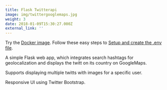 ```yaml
---
title: Flask Twitterapi
image: img/twittergooglemaps.jpg
weight: 3
date: 2018-01-09T15:30:27.000Z
external_link: ''
---
```

Try the [Docker image](https://hub.docker.com/r/blgo/flask-realtime-restapi). Follow these easy steps to  [Setup and create the .env file](https://github.com/blgo/flask-twitterapi/blob/master/README.md).

A simple Flask web app, which integrates search hashtags for geolocalization and displays the twitt on its country on GoogleMaps.

Supports displaying multiple twitts with images for a specific user.

Responsive UI using Twitter Bootstrap.
